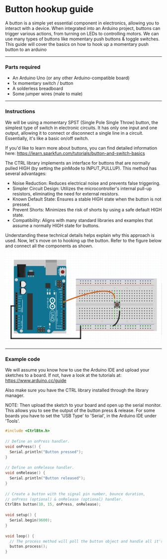 # Button hookup guide

A button is a simple yet essential component in electronics, allowing 
you to interact with a device. When integrated into an Arduino project, 
buttons can trigger various actions, from turning on LEDs to controlling 
motors. We can use many types of buttons like momentary push buttons & 
toggle switches. This guide will cover the basics on how to hook up a 
momentary push button to an arduino

***

### Parts required

* An Arduino Uno (or any other Arduino-compatible board)
* 1x momentary switch / button
* A solderless breadboard
* Some jumper wires (male to male)
***

### Instructions

We will be using a momentary SPST (Single Pole Single Throw) button, 
the simplest type of switch in electronic circuits. It has 
only one input and one output, allowing it to connect or 
disconnect a single line in a circuit. Essentially, it's 
like a basic on/off switch.

If you'd like to learn more about buttons, you can find detailed 
information here: https://learn.sparkfun.com/tutorials/button-and-switch-basics

The CTRL library implements an interface for buttons that 
are normally pulled HIGH (by setting the pinMode to INPUT_PULLUP). 
This method has several advantages:

* Noise Reduction: Reduces electrical noise and prevents false triggering.
* Simpler Circuit Design: Utilizes the microcontroller's internal pull-up resistors, eliminating the need for external resistors.
* Known Default State: Ensures a stable HIGH state when the button is not pressed.
* Prevent Shorts: Minimizes the risk of shorts by using a safe default HIGH state.
* Compatibility: Aligns with many standard libraries and examples that assume a normally HIGH state for buttons.

Understanding these technical details helps explain why this 
approach is used. Now, let's move on to hooking up the button. 
Refer to the figure below and connect all the components as shown.

![Rotary encoder schematic](assets/button_breadboard.png)

***

### Example code

We will assume you know how to use the Arduino IDE and upload your sketches 
to a board. If not, have a look at the tutorials at: https://www.arduino.cc/guide

Also make sure you have the CTRL library installed through the library manager.

NOTE: Then upload the sketch to your board and open up the serial monitor.
This allows you to see the output of the button press & release. For some boards
you have to set the 'USB Type' to 'Serial', in the Arduino IDE under 'Tools'.

```c++
#include <CtrlBtn.h>

// Define an onPress handler.
void onPress() {
  Serial.println("Button pressed");
}

// Define an onRelease handler.
void onRelease() {
  Serial.println("Button released");
}

// Create a button with the signal pin number, bounce duration,
// onPress (optional) & onRelease (optional) handler.
CtrlBtn button(10, 15, onPress, onRelease);

void setup() {
  Serial.begin(9600);
}

void loop() {
  // The process method will poll the button object and handle all it's functionality.
  button.process();
}
```